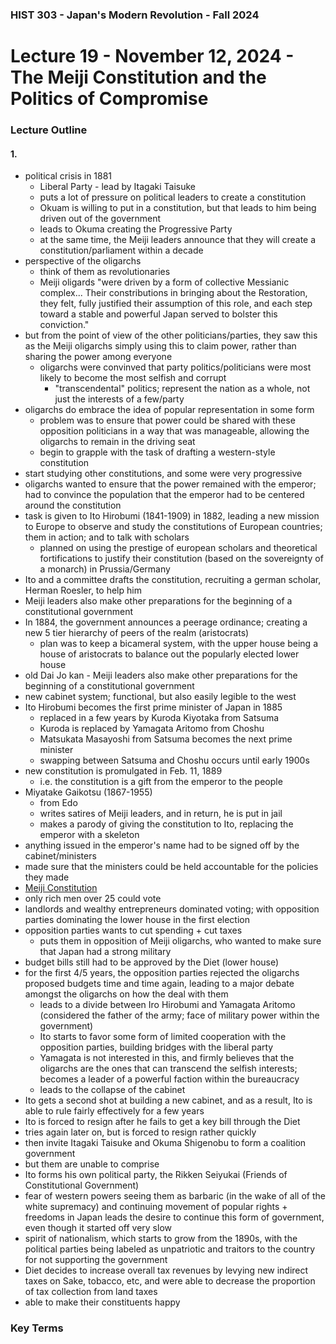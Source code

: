 ### HIST 303 - Japan's Modern Revolution - Fall 2024

[//]: <> (use `gqap` to force wrap text)
[//]: <> (use `:noa w` to save without autoformatting)

# Lecture 19 - November 12, 2024 - The Meiji Constitution and the Politics of Compromise

### Lecture Outline

#### 1.

- political crisis in 1881
  - Liberal Party - lead by Itagaki Taisuke
  - puts a lot of pressure on political leaders to create a constitution
  - Okuam is willing to put in a constitution, but that leads to him being driven out of the
    government
  - leads to Okuma creating the Progressive Party
  - at the same time, the Meiji leaders announce that they will create a constitution/parliament
    within a decade
- perspective of the oligarchs
  - think of them as revolutionaries
  - Meiji oligards "were driven by a form of collective Messianic complex... Their constributions in
    bringing about the Restoration, they felt, fully justified their assumption of this role, and each
    step toward a stable and powerful Japan served to bolster this conviction."
- but from the point of view of the other politicians/parties, they saw this as the Meiji oligarchs
  simply using this to claim power, rather than sharing the power among everyone
  - oligarchs were convinved that party politics/politicians were most likely to become the most
    selfish and corrupt
    - "transcendental" politics; represent the nation as a whole, not just the interests of a
      few/party
- oligarchs do embrace the idea of popular representation in some form
  - problem was to ensure that power could be shared with these opposition politicians in a way that
    was manageable, allowing the oligarchs to remain in the driving seat
  - begin to grapple with the task of drafting a western-style constitution
- start studying other constitutions, and some were very progressive
- oligarchs wanted to ensure that the power remained with the emperor; had to convince the
  population that the emperor had to be centered around the constitution
- task is given to Ito Hirobumi (1841-1909) in 1882, leading a new mission to Europe to observe and
  study the constitutions of European countries; them in action; and to talk with scholars
  - planned on using the prestige of european scholars and theoretical fortifications to justify
    their constitution (based on the sovereignty of a monarch) in Prussia/Germany
- Ito and a committee drafts the constitution, recruiting a german scholar, Herman Roesler, to help him
- Meiji leaders also make other preparations for the beginning of a constitutional government
- In 1884, the government announces a peerage ordinance; creating a new 5 tier hierarchy of peers of
  the realm (aristocrats)
  - plan was to keep a bicameral system, with the upper house being a house of aristocrats to
    balance out the popularly elected lower house
- old Dai Jo kan - Meiji leaders also make other preparations for the beginning of a constitutional
  government
- new cabinet system; functional, but also easily legible to the west
- Ito Hirobumi becomes the first prime minister of Japan in 1885
  - replaced in a few years by Kuroda Kiyotaka from Satsuma
  - Kuroda is replaced by Yamagata Aritomo from Choshu
  - Matsukata Masayoshi from Satsuma becomes the next prime minister
  - swapping between Satsuma and Choshu occurs until early 1900s
- new constitution is promulgated in Feb. 11, 1889
  - i.e. the constitution is a gift from the emperor to the people
- Miyatake Gaikotsu (1867-1955)
  - from Edo
  - writes satires of Meiji leaders, and in return, he is put in jail
  - makes a parody of giving the constitution to Ito, replacing the emperor with a skeleton
- anything issued in the emperor's name had to be signed off by the cabinet/ministers
- made sure that the ministers could be held accountable for the policies they made
- [Meiji Constitution](https://www.ndl.go.jp/constitution/e/etc/c02.html)
- only rich men over 25 could vote
- landlords and wealthy entrepreneurs dominated voting; with opposition parties dominating the lower
  house in the first election
- opposition parties wants to cut spending + cut taxes
  - puts them in opposition of Meiji oligarchs, who wanted to make sure that Japan had a strong
    military
- budget bills still had to be approved by the Diet (lower house)
- for the first 4/5 years, the opposition parties rejected the oligarchs proposed budgets time and
  time again, leading to a major debate amongst the oligarchs on how the deal with them
  - leads to a divide between Iro Hirobumi and Yamagata Aritomo (considered the father of the army;
    face of military power within the government)
  - Ito starts to favor some form of limited cooperation with the opposition parties, building
    bridges with the liberal party
  - Yamagata is not interested in this, and firmly believes that the oligarchs are the ones that can
    transcend the selfish interests; becomes a leader of a powerful faction within the bureaucracy
  - leads to the collapse of the cabinet
- Ito gets a second shot at building a new cabinet, and as a result, Ito is able to rule fairly effectively for a few years
- Ito is forced to resign after he fails to get a key bill through the Diet
- tries again later on, but is forced to resign rather quickly
- then invite Itagaki Taisuke and Okuma Shigenobu to form a coalition government
- but them are unable to comprise
- Ito forms his own political party, the Rikken Seiyukai (Friends of Constitutional Government)
- fear of western powers seeing them as barbaric (in the wake of all of the white supremacy) and
  continuing movement of popular rights + freedoms in Japan leads the desire to continue this form of
  government, even though it started off very slow
- spirit of nationalism, which starts to grow from the 1890s, with the political parties being
  labeled as unpatriotic and traitors to the country for not supporting the government
- Diet decides to increase overall tax revenues by levying new indirect taxes on Sake, tobacco, etc,
  and were able to decrease the proportion of tax collection from land taxes
- able to make their constituents happy

### Key Terms
